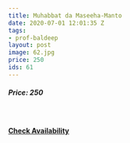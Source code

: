 ```yaml
---
title: Muhabbat da Maseeha-Manto
date: 2020-07-01 12:01:35 Z
tags:
- prof-baldeep
layout: post
image: 62.jpg
price: 250
ids: 61
---
```


<h5>Price: 250</h5><br>
<h4><a class="add-cart cart1" href="{{ site.baseurl }}/books#61"><b>Check Availability</b></a></h4>

<body>
 <script src="{{ site.baseurl }}/js/main.js"></script>
 </body>